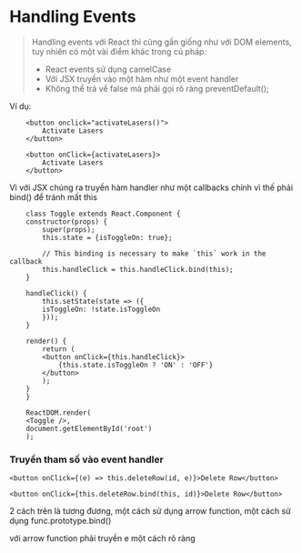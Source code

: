 ﻿# Handling Events
> Handling events với React thì cũng gần giống như với DOM elements, tuy nhiên có một vài điểm khác trong cú pháp:
> - React events sử dụng camelCase
> - Với JSX truyền vào một hàm như một event handler
> - Không thể trả về false mà phải gọi rõ ràng preventDefault();

Ví dụ:
```JSX 
    <button onclick="activateLasers()">
        Activate Lasers
    </button>

    <button onClick={activateLasers}>
        Activate Lasers
    </button>
```

Vì với JSX chúng ra truyền hàm handler như một callbacks chính vì thế phải bind() để tránh mất this 

```JSX
    class Toggle extends React.Component {
    constructor(props) {
        super(props);
        this.state = {isToggleOn: true};

        // This binding is necessary to make `this` work in the callback
        this.handleClick = this.handleClick.bind(this);
    }

    handleClick() {
        this.setState(state => ({
        isToggleOn: !state.isToggleOn
        }));
    }

    render() {
        return (
        <button onClick={this.handleClick}>
            {this.state.isToggleOn ? 'ON' : 'OFF'}
        </button>
        );
    }
    }

    ReactDOM.render(
    <Toggle />,
    document.getElementById('root')
    );
```

### Truyền tham số vào event handler
```JSX
<button onClick={(e) => this.deleteRow(id, e)}>Delete Row</button>

<button onClick={this.deleteRow.bind(this, id)}>Delete Row</button>
```

2 cách trên là tương đương, một cách sử dụng arrow function, một cách sử dụng func.prototype.bind()

với arrow function phải truyền e một cách rõ ràng 
